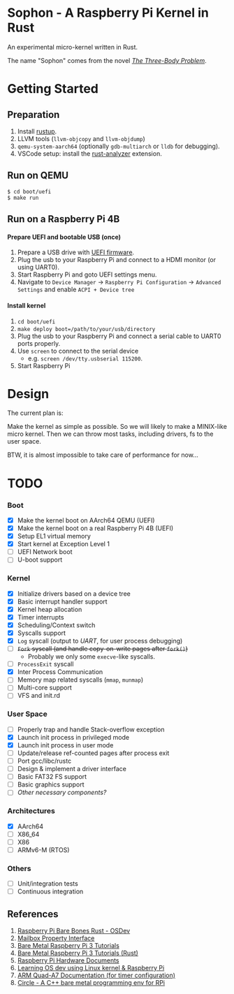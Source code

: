 # **Sophon** - A Raspberry Pi Kernel in Rust

An experimental micro-kernel written in Rust.

The name "Sophon" comes from the novel [_The Three-Body Problem_](https://en.wikipedia.org/wiki/The_Three-Body_Problem_(novel)).

# Getting Started

## Preparation


1. Install [rustup](https://rustup.rs/).
2. LLVM tools (`llvm-objcopy` and `llvm-objdump`)
3. `qemu-system-aarch64` (optionally `gdb-multiarch` or `lldb` for debugging).
4. VSCode setup: install the [rust-analyzer](https://marketplace.visualstudio.com/items?itemName=matklad.rust-analyzer) extension.


## Run on QEMU

```console
$ cd boot/uefi
$ make run
```

## Run on a Raspberry Pi 4B

#### Prepare UEFI and bootable USB (once)

1. Prepare a USB drive with [UEFI firmware](https://github.com/pftf/RPi4).
2. Plug the usb to your Raspberry Pi and connect to a HDMI monitor (or using UART0).
3. Start Raspberry Pi and goto UEFI settings menu.
4. Navigate to `Device Manager` → `Raspberry Pi Configuration` → `Advanced Settings` and enable `ACPI + Device tree`

#### Install kernel

1. `cd boot/uefi`
2. `make deploy boot=/path/to/your/usb/directory`
3. Plug the usb to your Raspberry Pi and connect a serial cable to UART0 ports properly.
4. Use `screen` to connect to the serial device
   - e.g. `screen /dev/tty.usbserial 115200`.
5. Start Raspberry Pi

# Design

The current plan is:

Make the kernel as simple as possible. So we will likely to make a MINIX-like
micro kernel. Then we can throw most tasks, including drivers, fs to the user
space.

BTW, it is almost impossible to take care of performance for now...

# TODO

### Boot

- [x] Make the kernel boot on AArch64 QEMU (UEFI)
- [x] Make the kernel boot on a real Raspberry Pi 4B (UEFI)
- [x] Setup EL1 virtual memory
- [x] Start kernel at Exception Level 1
- [ ] UEFI Network boot
- [ ] U-boot support

### Kernel

- [x] Initialize drivers based on a device tree
- [x] Basic interrupt handler support
- [x] Kernel heap allocation
- [x] Timer interrupts
- [x] Scheduling/Context switch
- [x] Syscalls support
- [x] `Log` syscall (output to *UART*, for user process debugging)
- [ ] ~~`Fork` syscall (and handle copy-on-write pages after `fork()`)~~
  - Probably we only some `execve`-like syscalls.
- [ ] `ProcessExit` syscall
- [x] Inter Process Communication
- [ ] Memory map related syscalls (`mmap`, `munmap`)
- [ ] Multi-core support
- [ ] VFS and init.rd

### User Space

- [ ] Properly trap and handle Stack-overflow exception
- [x] Launch init process in privileged mode
- [x] Launch init process in user mode
- [ ] Update/release ref-counted pages after process exit
- [ ] Port gcc/libc/rustc
- [ ] Design & implement a driver interface
- [ ] Basic FAT32 FS support
- [ ] Basic graphics support
- [ ] *Other necessary components?*

### Architectures

- [x] AArch64
- [ ] X86_64
- [ ] X86
- [ ] ARMv6-M (RTOS)

### Others

- [ ] Unit/integration tests
- [ ] Continuous integration

## References

1. [Raspberry Pi Bare Bones Rust - OSDev](https://wiki.osdev.org/Raspberry_Pi_Bare_Bones_Rust)
2. [Mailbox Property Interface](https://github.com/raspberrypi/firmware/wiki/Mailbox-property-interface)
3. [Bare Metal Raspberry Pi 3 Tutorials](https://github.com/bztsrc/raspi3-tutorial)
4. [Bare Metal Raspberry Pi 3 Tutorials (Rust)](https://github.com/rust-embedded/rust-raspi3-OS-tutorials)
5. [Raspberry Pi Hardware Documents](https://github.com/raspberrypi/documentation/tree/master/hardware/raspberrypi)
6. [Learning OS dev using Linux kernel & Raspberry Pi](https://github.com/s-matyukevich/raspberry-pi-os)
7. [ARM Quad-A7 Documentation (for timer configuration)](https://github.com/raspberrypi/documentation/blob/master/hardware/raspberrypi/bcm2836/QA7_rev3.4.pdf)
8. [Circle - A C++ bare metal programming env for RPi](https://github.com/rsta2/circle)
